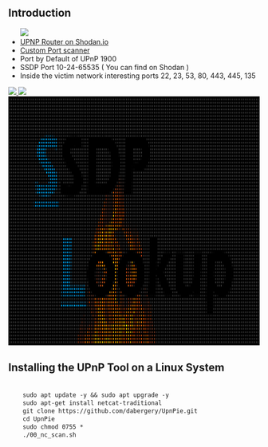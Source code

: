 
<body>
    <div class="container">
        <h2>Introduction</h2>
        <ul class="tools-list">
            <a href="https://github.com/dabergery/dabergery/blob/main/images/image.png" alt="UPnP Image schema">
                <img src="https://github.com/dabergery/dabergery/blob/main/images/image.png">
            <li><a href="https://www.shodan.io/search?query=ssdp" target="_blank">UPNP Router on Shodan.io</a></li>
            <li><a href="https://dnschecker.org/port-scanner.php" target="_blank">Custom Port scanner</a></li>
            <li>Port by Default of UPnP 1900</li>
            <li>SSDP Port 10-24-65535 ( You can find on Shodan )</li>
            <li>Inside the victim network interesting ports 22, 23, 53, 80, 443, 445, 135</li>
        </ul>
            </a>
            <a href="https://www.shodan.io/search?query=ssdp" alt="UPnP Image schema" width="250" height="60">
                <img src="https://www.shodan.io/static/img/logo-6abcc86b.png">
            </a>
            <a href="https://dnschecker.org/port-scanner.php" alt="UPnP Image schema" width="250" height="60">
                <img src="https://dnschecker.org/themes/common/images/general/logo.svg">
            </a>            
        <br>
        <img src="https://github.com/dabergery/dabergery/blob/main/SSDP_Lookup.png?raw=true" alt="Recherche SSDP" width="800" height="500">
        <h2>Installing the UPnP Tool on a Linux System</h2>
        <div class="code-block">
    <pre>
    <code>
    sudo apt update -y && sudo apt upgrade -y
    sudo apt-get install netcat-traditional
    git clone https://github.com/dabergery/UpnPie.git
    cd UpnPie
    sudo chmod 0755 *
    ./00_nc_scan.sh
    </code>
    </pre>
        </div>
    </div>
</body>
</html>
